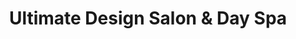---
title: "Ultimate Design Salon & Day Spa"
url: /wells/ultimate-design-salon-und-day-spa/
shop: Friseur
---